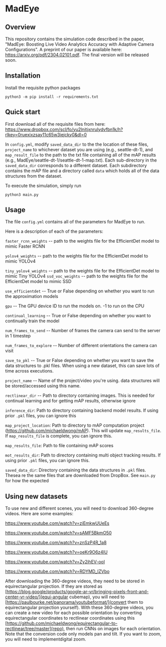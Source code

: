 # MadEye

## Overview

This repository contains the simulation code described in the paper, "MadEye: Boosting Live Video Analytics Accuracy with Adaptive Camera Configurations". A preprint of our paper is available here: https://arxiv.org/pdf/2304.02101.pdf. The final version will be released soon.

## Installation

Install the requisite python packages

```python3 -m pip install -r requirements.txt```



## Quick start


First download all of the requisite files from here: https://www.dropbox.com/scl/fo/yu2lnitjxnrulydvfbn1k/h?rlkey=0ruexixzsay11c65w3iejcky0&dl=0

In ```config.yml```, modify ```saved_data_dir``` to the the location of these files, ```project_name``` to whichever dataset you are using (e.g., seattle-dt-1), and ```map_result_file```  to the path to the txt file containing all of the mAP results (e.g., MadEye/seattle-dt-1/seattle-dt-1-map.txt). Each sub-directory in the ```saved_data_dir``` corresponds to a different dataset.  Each subdirectory contains the mAP file and a directory called ```data``` which holds all of the data structures from the dataset.


To execute the simulation, simply run

```python3 main.py```




## Usage


The file ```config.yml``` contains all of the parameters for MadEye to run.


Here is a description of each of the parameters:

```faster_rcnn_weights``` -- path to the weights file for the EfficientDet model to mimic Faster RCNN

```yolov4_weights``` -- path to the weights file for the EfficientDet model to mimic YOLOv4

```tiny_yolov4_weights``` -- path to the weights file for the EfficientDet model to mimic Tiny YOLOv4
```ssd_voc_weights``` -- path to the weights file for the EfficientDet model to mimic SSD

```use_efficientdet``` -- True or False depending on whether you want to run the approximation models

```gpu``` -- The GPU device ID to run the models on. -1 to run on the CPU

```continual_learning``` -- True or False depending on whether you want to continually train the model

```num_frames_to_send``` -- Number of frames the camera can send to the server in 1 timestep

```num_frames_to_explore``` -- Number of different orientations the camera can visit

```save_to_pkl``` -- True or False depending on whether you want to save the data structures to .pkl files. When using a new dataset, this can save lots of time across executions.

```project_name``` -- Name of the project/video you're using. data structures will be stored/accessed using this name.

```rectlinear_dir``` -- Path to directory containing images. This is needed for continual learning and for getting mAP results, otherwise ignore

```inference_dir```: Path to directory containing backend model results. If using prior ```.pkl``` files, you can ignore this

```map_project_location```: Path to directory to mAP computation project (https://github.com/michaeldwong/mAP). This will update ```map_results_file```. If ```map_results_file``` is complete, you can ignore this.

```map_results_file```: Path to file containing mAP scores

```mot_results_dir```: Path to directory containing multi object tracking results. If using prior ```.pkl``` files, you can ignore this.

```saved_data_dir```: Directory containing the data structures in ```.pkl``` files. Thesea re the same files that are downloaded from DropBox. See ```main.py``` for how the expected 




## Using new datasets


To use new and different scenes, you will need to download 360-degree videos. Here are some examples:


https://www.youtube.com/watch?v=ziEmkwUUeEs

https://www.youtube.com/watch?v=sAMF5BkmO50

https://www.youtube.com/watch?v=znSzP4R_1a8

https://www.youtube.com/watch?v=oeKr9O6z4IU

https://www.youtube.com/watch?v=Zy2ihEV-ooI

https://www.youtube.com/watch?v=RDYMD_IZVbo



After downloading the 360-degree videos, they need to be stored in equirectangular projection. If they are stored as [https://blog.google/products/google-ar-vr/bringing-pixels-front-and-center-vr-video/](equi-angular cubemap), you will need to [https://paulbourke.net/panorama/youtubeformat/](convert them to equirectangular projection yourself).
With these 360-degree videos, you can create a new video for each possible orientation by converting equirectangular coordinates to rectlinear coordinates using this [https://github.com/michaeldwong/equirectangular-to-rectlinear/tree/master](repo), then run CNNs on images for each orientation.
Note that the conversion code only models pan and tilt. If you want to zoom, you will need to implementdigital zoom.





